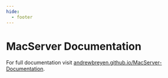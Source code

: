 ```yaml
---
hide:
  - footer
---
```



# MacServer Documentation

For full documentation visit [andrewbreyen.github.io/MacServer-Documentation](https://andrewbreyen.github.io/MacServer-Documentation/).